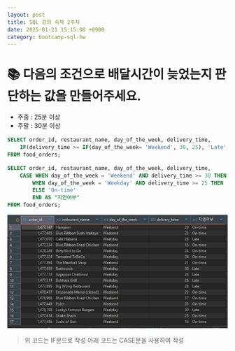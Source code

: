 ```yaml
---
layout: post
title: SQL 강의 숙제 2주차
date: 2025-01-21 15:15:00 +0900
category: bootcamp-sql-hw
---
```


# 📚 다음의 조건으로 배달시간이 늦었는지 판단하는 값을 만들어주세요. 
- 주중 : 25분 이상
- 주말 : 30분 이상

```sql
SELECT order_id, restaurant_name, day_of_the_week, delivery_time,
	IF(delivery_time >= IF(day_of_the_week= 'Weekend', 30, 25), 'Late', 'On-time') AS "지연여부"
FROM food_orders;
```
```sql
SELECT order_id, restaurant_name, day_of_the_week, delivery_time,
	CASE WHEN day_of_the_week = 'Weekend' AND delivery_time >= 30 THEN 'Late'
		WHEN day_of_the_week = 'Weekday' AND delivery_time >= 25 THEN 'Late'
		ELSE 'On-time'
		END AS "지연여부"
FROM food_orders;
```
![hw3-1](/public/img/sql-hw/hw3-1.png)
> 위 코드는 IF문으로 작성 
아래 코드는 CASE문을 사용하여 작성